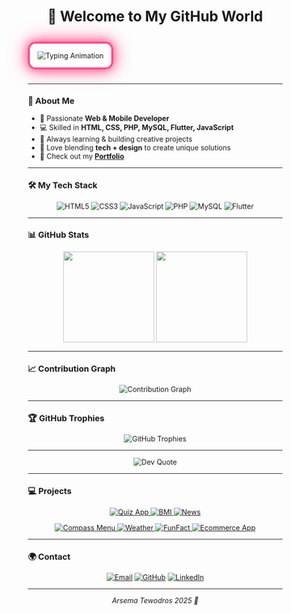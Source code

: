 <h1 align="center">
   👋 Welcome to My GitHub World <span style="color:#ff4d88;"></span>
</h1>


<p align="center" style="border: 4px solid #ff4d88; border-radius: 15px; padding: 15px; display: inline-block; box-shadow: 0 0 20px #ff4d88, 0 0 40px #ff80ab;">
  <img src="https://readme-typing-svg.demolab.com?font=Playfair+Display&size=28&pause=1000&color=FF4D88&center=true&width=600&lines=Hi!+I+am+Arsema+Tewodros;I+Build+Web+%26+Mobile+Apps;Always+Learning+%26+Coding+%F0%9F%8C%B8" alt="Typing Animation"/>
</p>

---

### 💫 About Me
- 🌸 Passionate **Web & Mobile Developer**  
- 💻 Skilled in **HTML, CSS, PHP, MySQL, Flutter, JavaScript**  
- 🚀 Always learning & building creative projects  
- 🎀 Love blending **tech + design** to create unique solutions  
- 🔗 Check out my **[Portfolio](https://your-portfolio-link.com)**   


---

### 🛠️ My Tech Stack
<p align="center">
  <img src="https://img.shields.io/badge/HTML5-FF4D88?style=for-the-badge&logo=html5&logoColor=white" alt="HTML5"/>
  <img src="https://img.shields.io/badge/CSS3-FF80AB?style=for-the-badge&logo=css3&logoColor=white" alt="CSS3"/>
  <img src="https://img.shields.io/badge/JavaScript-F06292?style=for-the-badge&logo=javascript&logoColor=white" alt="JavaScript"/>
  <img src="https://img.shields.io/badge/PHP-FF4D88?style=for-the-badge&logo=php&logoColor=white" alt="PHP"/>
  <img src="https://img.shields.io/badge/MySQL-FF80AB?style=for-the-badge&logo=mysql&logoColor=white" alt="MySQL"/>
  <img src="https://img.shields.io/badge/Flutter-F06292?style=for-the-badge&logo=flutter&logoColor=white" alt="Flutter"/>
</p>

---

### 📊 GitHub Stats
<p align="center">
  <img src="https://github-readme-stats.vercel.app/api?username=Arsema13&show_icons=true&theme=rose_pine&hide_border=true&title_color=ff4d88&icon_color=ff4d88" height="180px"/>
  <img src="https://streak-stats.demolab.com?user=Arsema13&theme=rose_pine&hide_border=true&ring=ff4d88&fire=ff4d88&currStreakLabel=ff4d88" height="180px"/>
</p>

---

### 📈 Contribution Graph
<p align="center">
  <img src="https://github-readme-activity-graph.vercel.app/graph?username=Arsema13&theme=rose_pine&hide_border=true&bg_color=1A1B27&line=ff4d88&point=ff80ab&area=true" alt="Contribution Graph"/>
</p>

---

### 🏆 GitHub Trophies
<p align="center">
  <img src="https://github-profile-trophy.vercel.app/?username=Arsema13&theme=rose_pine&no-frame=true&row=1&column=6" alt="GitHub Trophies"/>
</p>

---


<p align="center">
  <img src="https://quotes-github-readme.vercel.app/api?type=horizontal&theme=rose_pine" alt="Dev Quote"/>
</p>

---

### 💻 Projects
<p align="center">
  <!-- Row 1 -->
  <a href="https://github.com/Arsema13/flutter_quiz_app">
    <img src="https://img.shields.io/badge/Quiz-App-FF4D88?style=for-the-badge" alt="Quiz App"/>
  </a>
  <a href="https://github.com/Arsema13/flutter_BMI_Calculator">
    <img src="https://img.shields.io/badge/BMI-Calculator-FF80AB?style=for-the-badge" alt="BMI"/>
  </a>
  <a href="https://github.com/Arsema13/flutter_news_app">
    <img src="https://img.shields.io/badge/News-App-F06292?style=for-the-badge" alt="News"/>
  </a>
</p>

<p align="center">
  <!-- Row 2 -->
  <a href="https://github.com/Arsema13/campus-menu-compass-IP2">
    <img src="https://img.shields.io/badge/Compass--Menu--Website-FF4D88?style=for-the-badge" alt="Compass Menu"/>
  </a>
  <a href="https://github.com/Arsema13/flutter_weather_app">
    <img src="https://img.shields.io/badge/Weather-App-FF80AB?style=for-the-badge" alt="Weather"/>
  </a>
  <a href="https://github.com/Arsema13/flutter_Funfact_app">
    <img src="https://img.shields.io/badge/FunFact-App-F06292?style=for-the-badge" alt="FunFact"/>
  </a>
  <a href="https://github.com/kurazTeam10/yegna-gebeya">
    <img src="https://img.shields.io/badge/Ecommerce-App-FF4D88?style=for-the-badge" alt="Ecommerce App"/>
  </a>
</p>


---

### 🌍 Contact
<p align="center">
  <a href="mailto:arsematewodros123@gmail.com"><img src="https://img.shields.io/badge/Email-FF4D88?style=for-the-badge&logo=gmail&logoColor=white" alt="Email"/></a>
  <a href="https://github.com/Arsema13"><img src="https://img.shields.io/badge/GitHub-FF4D88?style=for-the-badge&logo=github&logoColor=white" alt="GitHub"/></a>
 <a href="https://www.linkedin.com/in/arsema-tewodros-783b41370/">
  <img src="https://img.shields.io/badge/LinkedIn-FF4D88?style=for-the-badge&logo=linkedin&logoColor=white" alt="LinkedIn"/>
</a>

</p>

---

<p align="center">
  <em> Arsema Tewodros 2025 🌸</em>
</p>
